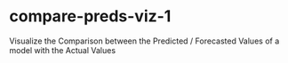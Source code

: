 # compare-preds-viz-1
Visualize the Comparison between the Predicted / Forecasted Values of a model with the Actual Values

